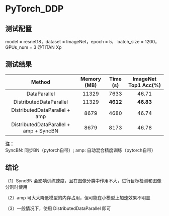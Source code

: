 # PyTorch_DDP

## 测试配置

model = resnet18，dataset = ImageNet，epoch = 5， batch_size = 1200，GPUs_num = 3 @TITAN Xp

## 测试结果

|                 Method                 | Memory (MB) | Time (s) | ImageNet Top1 Acc(%) |
| :------------------------------------: | :---------: | :------: | :------------------: |
|              DataParallel              |    11329    |   7633   |        46.71         |
|        DistributedDataParallel         |    11329    | **4612** |      **46.83**       |
|     DistributedDataParallel + amp      |    8679     |   4680   |        46.74         |
| DistributedDataParallel + amp + SyncBN |    8679     |   8173   |        46.78         |

**注：** SyncBN: 同步BN（pytorch自带）; amp: 自动混合精度训练（pytorch自带）

## 结论

（1）SyncBN 会影响训练速度，且在图像分类中作用不大，进行目标检测和图像分割时使用

（2）amp 可大大降低模型的内存占用，但可能在小模型上加速效果不明显

（3）一般情况下，使用 DistributedDataParallel 即可



